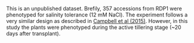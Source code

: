 This is an unpublished dataset. Brefily, 357 accessions from RDP1 were phenotyped for salinity tolerance (12 mM NaCl). The experiment follows a very similar design as described in [Campbell et al (2015)](http://www.plantphysiol.org/content/168/4/1476). However, in this study the plants were phenotyped during the active tillering stage (~20 days after transplant).
